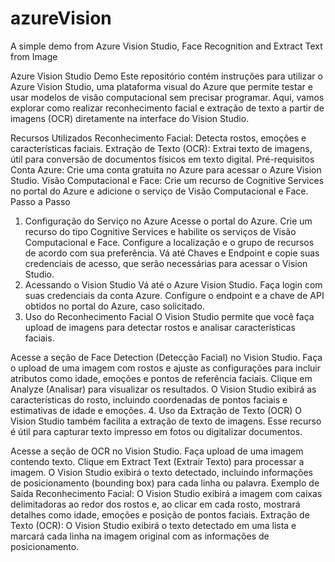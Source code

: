 # azureVision
A simple demo from Azure Vision Studio, Face Recognition and Extract Text from Image




Azure Vision Studio Demo
Este repositório contém instruções para utilizar o Azure Vision Studio, uma plataforma visual do Azure que permite testar e usar modelos de visão computacional sem precisar programar. Aqui, vamos explorar como realizar reconhecimento facial e extração de texto a partir de imagens (OCR) diretamente na interface do Vision Studio.

Recursos Utilizados
Reconhecimento Facial: Detecta rostos, emoções e características faciais.
Extração de Texto (OCR): Extrai texto de imagens, útil para conversão de documentos físicos em texto digital.
Pré-requisitos
Conta Azure: Crie uma conta gratuita no Azure para acessar o Azure Vision Studio.
Visão Computacional e Face: Crie um recurso de Cognitive Services no portal do Azure e adicione o serviço de Visão Computacional e Face.
Passo a Passo
1. Configuração do Serviço no Azure
Acesse o portal do Azure.
Crie um recurso do tipo Cognitive Services e habilite os serviços de Visão Computacional e Face.
Configure a localização e o grupo de recursos de acordo com sua preferência.
Vá até Chaves e Endpoint e copie suas credenciais de acesso, que serão necessárias para acessar o Vision Studio.
2. Acessando o Vision Studio
Vá até o Azure Vision Studio.
Faça login com suas credenciais da conta Azure.
Configure o endpoint e a chave de API obtidos no portal do Azure, caso solicitado.
3. Uso do Reconhecimento Facial
O Vision Studio permite que você faça upload de imagens para detectar rostos e analisar características faciais.

Acesse a seção de Face Detection (Detecção Facial) no Vision Studio.
Faça o upload de uma imagem com rostos e ajuste as configurações para incluir atributos como idade, emoções e pontos de referência faciais.
Clique em Analyze (Analisar) para visualizar os resultados. O Vision Studio exibirá as características do rosto, incluindo coordenadas de pontos faciais e estimativas de idade e emoções.
4. Uso da Extração de Texto (OCR)
O Vision Studio também facilita a extração de texto de imagens. Esse recurso é útil para capturar texto impresso em fotos ou digitalizar documentos.

Acesse a seção de OCR no Vision Studio.
Faça upload de uma imagem contendo texto.
Clique em Extract Text (Extrair Texto) para processar a imagem.
O Vision Studio exibirá o texto detectado, incluindo informações de posicionamento (bounding box) para cada linha ou palavra.
Exemplo de Saída
Reconhecimento Facial: O Vision Studio exibirá a imagem com caixas delimitadoras ao redor dos rostos e, ao clicar em cada rosto, mostrará detalhes como idade, emoções e posição de pontos faciais.
Extração de Texto (OCR): O Vision Studio exibirá o texto detectado em uma lista e marcará cada linha na imagem original com as informações de posicionamento.

